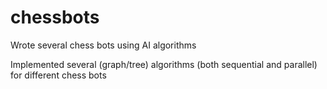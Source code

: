 # chessbots
 Wrote several chess bots using AI algorithms

 Implemented several (graph/tree) algorithms (both sequential and parallel) for different chess bots